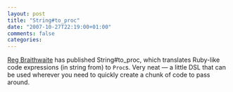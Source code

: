 ```yaml
---
layout: post
title: "String#to_proc"
date: "2007-10-27T22:19:00+01:00"
comments: false
categories: 
---
```


<p><a href="http://weblog.raganwald.com/2007/10/stringtoproc.html">Reg Braithwaite</a> has published String#to_proc, which translates Ruby-like code expressions (in string from) to <code>Proc</code>s. Very neat &#8212; a little DSL that can be used wherever you need to quickly create a chunk of code to pass around.</p>


